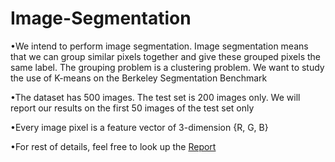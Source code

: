 # Image-Segmentation

•We intend to perform image segmentation. Image segmentation means that we can
group similar pixels together and give these grouped pixels the same label. The
grouping problem is a clustering problem. We want to study the use of K-means on
the Berkeley Segmentation Benchmark

•The dataset has 500 images. The test set is 200 images only. We will
report our results on the first 50 images of the test set only

•Every image pixel is a feature vector of 3-dimension {R, G, B}

•For rest of details, feel free to look up the [Report]()
